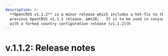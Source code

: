 ```yaml
---
description: >-
  **OpenCRVS v1.1.2** is a minor release which includes a hot-fix to the
  previous OpenCRVS v1.1.1 release. &#x20;   It is to be used in conjunction
  with a forked country configuration release [v1.1.2](h
---
```


# v.1.1.2: Release notes

